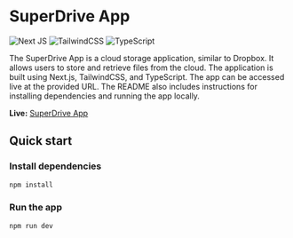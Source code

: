 # SuperDrive App

![Next JS](https://img.shields.io/badge/Next-black?style=for-the-badge&logo=next.js&logoColor=white)
![TailwindCSS](https://img.shields.io/badge/tailwindcss-%2338B2AC.svg?style=for-the-badge&logo=tailwind-css&logoColor=white)
![TypeScript](https://img.shields.io/badge/typescript-%23007ACC.svg?style=for-the-badge&logo=typescript&logoColor=white)

The SuperDrive App is a cloud storage application, similar to Dropbox. It allows users to store and retrieve files from the cloud. The application is built using Next.js, TailwindCSS, and TypeScript. The app can be accessed live at the provided URL. The README also includes instructions for installing dependencies and running the app locally.

**Live:** [SuperDrive App](https://superdrive.wowpixels.app)

## Quick start

### Install dependencies

```bash
npm install
```

### Run the app

```bash
npm run dev
```
